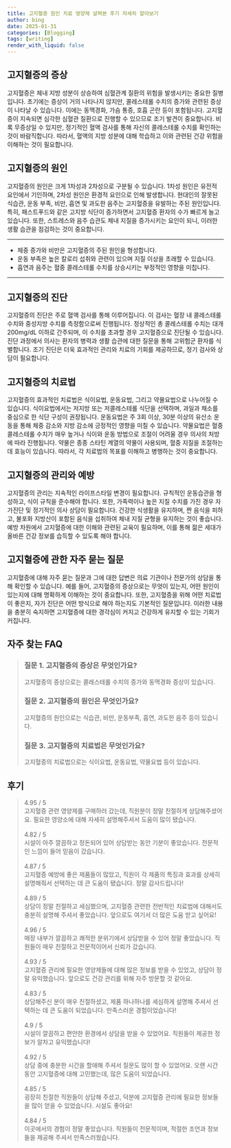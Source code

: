```yaml
---
title: 고지혈증 원인 치료 영양제 살펴본 후기 자세히 알아보기
author: bing
date: 2025-01-31
categories: [Blogging]
tags: [writing]
render_with_liquid: false
---
```



<h2 id='고지혈증_증상'>고지혈증의 증상</h2>

<p>고지혈증은 체내 지방 성분이 상승하여 심혈관계 질환의 위험을 발생시키는 중요한 질병입니다. 초기에는 증상이 거의 나타나지 않지만, 콜레스테롤 수치의 증가와 관련된 증상이 나타날 수 있습니다. 이에는 동맥경화, 가슴 통증, 호흡 곤란 등이 포함됩니다. 고지혈증이 지속되면 심각한 심혈관 질환으로 진행할 수 있으므로 조기 발견이 중요합니다. 비록 무증상일 수 있지만, 정기적인 혈액 검사를 통해 자신의 콜레스테롤 수치를 확인하는 것이 바람직합니다. 따라서, 혈액의 지방 성분에 대해 학습하고 이와 관련된 건강 위험을 이해하는 것이 필요합니다.</p>

<h2 id='고지혈증_원인'>고지혈증의 원인</h2>

<p>고지혈증의 원인은 크게 1차성과 2차성으로 구분될 수 있습니다. 1차성 원인은 유전적 요인에서 기인하며, 2차성 원인은 환경적 요인으로 인해 발생합니다. 현대인의 잘못된 식습관, 운동 부족, 비만, 흡연 및 과도한 음주는 고지혈증을 유발하는 주된 원인입니다. 특히, 패스트푸드와 같은 고지방 식단이 증가하면서 고지혈증 환자의 수가 빠르게 늘고 있습니다. 또한, 스트레스와 음주 습관도 체내 지질을 증가시키는 요인이 되니, 이러한 생활 습관을 점검하는 것이 중요합니다.</p>

<hr />

<ul>
    <li>체중 증가와 비만은 고지혈증의 주된 원인을 형성합니다.</li>
    <li>운동 부족은 높은 칼로리 섭취와 관련이 있으며 지질 이상을 초래할 수 있습니다.</li>
    <li>흡연과 음주는 혈중 콜레스테롤 수치를 상승시키는 부정적인 영향을 미칩니다.</li>
</ul>

<hr />

<h2 id='고지혈증_진단'>고지혈증의 진단</h2>

<p>고지혈증의 진단은 주로 혈액 검사를 통해 이루어집니다. 이 검사는 혈장 내 콜레스테롤 수치와 중성지방 수치를 측정함으로써 진행됩니다. 정상적인 총 콜레스테롤 수치는 대개 200mg/dL 이하로 간주되며, 이 수치를 초과할 경우 고지혈증으로 진단될 수 있습니다. 진단 과정에서 의사는 환자의 병력과 생활 습관에 대한 질문을 통해 고위험군 환자를 식별합니다. 조기 진단은 더욱 효과적인 관리와 치료의 기회를 제공하므로, 정기 검사와 상담이 필요합니다.</p>

<h2 id='고지혈증_치료법'>고지혈증의 치료법</h2>

<p>고지혈증의 효과적인 치료법은 식이요법, 운동요법, 그리고 약물요법으로 나누어질 수 있습니다. 식이요법에서는 저지방 또는 저콜레스테롤 식단을 선택하며, 과일과 채소를 중심으로 한 식단 구성이 권장됩니다. 운동요법은 주 3회 이상, 30분 이상의 유산소 운동을 통해 체중 감소와 지방 감소에 긍정적인 영향을 미칠 수 있습니다. 약물요법은 혈중 콜레스테롤 수치가 매우 높거나 식이와 운동 방법으로 조절이 어려울 경우 의사의 처방에 따라 진행됩니다. 약물은 종종 스타틴 계열의 약물이 사용되며, 혈중 지질을 조절하는 데 효능이 있습니다. 따라서, 각 치료법의 목표를 이해하고 병행하는 것이 중요합니다.</p>

<h2 id='고지혈증_관리와_예방'>고지혈증의 관리와 예방</h2>

<p>고지혈증의 관리는 지속적인 라이프스타일 변경이 필요합니다. 규칙적인 운동습관을 형성하고, 식이 규칙을 준수해야 합니다. 또한, 가족력이나 높은 지질 수치를 가진 경우 자가진단 및 정기적인 의사 상담이 필요합니다. 건강한 식생활을 유지하며, 짠 음식을 피하고, 불포화 지방산이 포함된 음식을 섭취하여 체내 지질 균형을 유지하는 것이 좋습니다. 예방 차원에서 고지혈증에 대한 이해와 관련된 교육이 필요하며, 이를 통해 젊은 세대가 올바른 건강 정보를 습득할 수 있도록 해야 합니다.</p>

<h2 id='고지혈증_자주_묻는_질문'>고지혈증에 관한 자주 묻는 질문</h2>

<p>고지혈증에 대해 자주 묻는 질문과 그에 대한 답변은 의료 기관이나 전문가의 상담을 통해 확인할 수 있습니다. 예를 들어, 고지혈증의 증상으로는 무엇이 있는지, 어떤 원인이 있는지에 대해 명확하게 이해하는 것이 중요합니다. 또한, 고지혈증을 위해 어떤 치료법이 좋은지, 자가 진단은 어떤 방식으로 해야 하는지도 기본적인 질문입니다. 이러한 내용을 충분히 숙지하면 고지혈증에 대한 경각심이 커지고 건강하게 유지할 수 있는 기회가 커집니다.</p>


<h2 id='자주_찾는_FAQ'>자주 찾는 FAQ</h2>
<div itemscope="" itemtype="https://schema.org/FAQPage"> 
<blockquote> 
<div itemscope="" itemprop="mainEntity" itemtype="https://schema.org/Question"> 
<h3 itemprop="name">질문 1. 고지혈증의 증상은 무엇인가요?</h3> 
<div itemscope="" itemprop="acceptedAnswer" itemtype="https://schema.org/Answer"> 
<span itemprop="text"> 
<p>고지혈증의 증상으로는 콜레스테롤 수치의 증가와 동맥경화 증상이 있습니다.</p> 
</span> 
</div> 
</div> 

<div itemscope="" itemprop="mainEntity" itemtype="https://schema.org/Question"> 
<h3 itemprop="name">질문 2. 고지혈증의 원인은 무엇인가요?</h3> 
<div itemscope="" itemprop="acceptedAnswer" itemtype="https://schema.org/Answer"> 
<span itemprop="text"> 
<p>고지혈증의 원인으로는 식습관, 비만, 운동부족, 흡연, 과도한 음주 등이 있습니다.</p> 
</span> 
</div> 
</div> 

<div itemscope="" itemprop="mainEntity" itemtype="https://schema.org/Question"> 
<h3 itemprop="name">질문 3. 고지혈증의 치료법은 무엇인가요?</h3> 
<div itemscope="" itemprop="acceptedAnswer" itemtype="https://schema.org/Answer"> 
<span itemprop="text"> 
<p>고지혈증의 치료법으로는 식이요법, 운동요법, 약물요법 등이 있습니다.</p> 
</span> 
</div> 
</div> 
</blockquote> 
</div>
<h2 id='후기'>후기</h2>
<div itemscope itemtype="https://schema.org/Product">
  <blockquote>
  <div itemprop="review" itemscope itemtype="https://schema.org/Review">
      <div itemprop="reviewRating" itemscope itemtype="https://schema.org/Rating"> <span itemprop="ratingValue">4.95</span> / <span itemprop="bestRating">5</span> </div>
      <span itemprop="reviewBody">고지혈증 관련 영양제를 구매하러 갔는데, 직원분이 정말 친절하게 상담해주셨어요. 필요한 영양소에 대해 자세히 설명해주셔서 도움이 많이 됐습니다.</span>
  </div>
  <br>
  <div itemprop="review" itemscope itemtype="https://schema.org/Review">
      <div itemprop="reviewRating" itemscope itemtype="https://schema.org/Rating"> <span itemprop="ratingValue">4.82</span> / <span itemprop="bestRating">5</span> </div>
      <span itemprop="reviewBody">시설이 아주 깔끔하고 정돈되어 있어 상담받는 동안 기분이 좋았습니다. 전문적인 느낌이 들어 믿음이 갔습니다.</span>
  </div>
  <br>
  <div itemprop="review" itemscope itemtype="https://schema.org/Review">
      <div itemprop="reviewRating" itemscope itemtype="https://schema.org/Rating"> <span itemprop="ratingValue">4.87</span> / <span itemprop="bestRating">5</span> </div>
      <span itemprop="reviewBody">고지혈증 예방에 좋은 제품들이 많았고, 직원이 각 제품의 특징과 효과를 상세히 설명해줘서 선택하는 데 큰 도움이 됐습니다. 정말 감사드립니다!</span>
  </div>
  <br>
  <div itemprop="review" itemscope itemtype="https://schema.org/Review">
      <div itemprop="reviewRating" itemscope itemtype="https://schema.org/Rating"> <span itemprop="ratingValue">4.89</span> / <span itemprop="bestRating">5</span> </div>
      <span itemprop="reviewBody">상담이 정말 친절하고 세심했으며, 고지혈증 관련한 전반적인 치료법에 대해서도 충분히 설명해 주셔서 좋았습니다. 앞으로도 여기서 더 많은 도움 받고 싶어요!</span>
  </div>
  <br>
  <div itemprop="review" itemscope itemtype="https://schema.org/Review">
      <div itemprop="reviewRating" itemscope itemtype="https://schema.org/Rating"> <span itemprop="ratingValue">4.96</span> / <span itemprop="bestRating">5</span> </div>
      <span itemprop="reviewBody">매장 내부가 깔끔하고 쾌적한 분위기에서 상담받을 수 있어 정말 좋았습니다. 직원들이 매우 친절하고 전문적이어서 신뢰가 갔습니다.</span>
  </div>
  <br>
  <div itemprop="review" itemscope itemtype="https://schema.org/Review">
      <div itemprop="reviewRating" itemscope itemtype="https://schema.org/Rating"> <span itemprop="ratingValue">4.93</span> / <span itemprop="bestRating">5</span> </div>
      <span itemprop="reviewBody">고지혈증 관리에 필요한 영양제들에 대해 많은 정보를 받을 수 있었고, 상담이 정말 유익했습니다. 앞으로도 건강 관리를 위해 자주 방문할 것 같아요.</span>
  </div>
  <br>
  <div itemprop="review" itemscope itemtype="https://schema.org/Review">
      <div itemprop="reviewRating" itemscope itemtype="https://schema.org/Rating"> <span itemprop="ratingValue">4.83</span> / <span itemprop="bestRating">5</span> </div>
      <span itemprop="reviewBody">상담해주신 분이 매우 친절하셨고, 제품 하나하나를 세심하게 설명해 주셔서 선택하는 데 큰 도움이 되었습니다. 만족스러운 경험이었습니다!</span>
  </div>
  <br>
  <div itemprop="review" itemscope itemtype="https://schema.org/Review">
      <div itemprop="reviewRating" itemscope itemtype="https://schema.org/Rating"> <span itemprop="ratingValue">4.9</span> / <span itemprop="bestRating">5</span> </div>
      <span itemprop="reviewBody">시설이 깔끔하고 편안한 환경에서 상담을 받을 수 있었어요. 직원들이 제공한 정보가 알차고 유익했습니다!</span>
  </div>
  <br>
  <div itemprop="review" itemscope itemtype="https://schema.org/Review">
      <div itemprop="reviewRating" itemscope itemtype="https://schema.org/Rating"> <span itemprop="ratingValue">4.92</span> / <span itemprop="bestRating">5</span> </div>
      <span itemprop="reviewBody">상담 중에 충분한 시간을 할애해 주셔서 질문도 많이 할 수 있었어요. 오랜 시간 동안 고지혈증에 대해 고민했는데, 많은 도움이 되었습니다.</span>
  </div>
  <br>
  <div itemprop="review" itemscope itemtype="https://schema.org/Review">
      <div itemprop="reviewRating" itemscope itemtype="https://schema.org/Rating"> <span itemprop="ratingValue">4.85</span> / <span itemprop="bestRating">5</span> </div>
      <span itemprop="reviewBody">굉장히 친절한 직원들이 상담해 주셨고, 덕분에 고지혈증 관리에 필요한 정보들을 많이 얻을 수 있었습니다. 시설도 좋아요!</span>
  </div>
  <br>
  <div itemprop="review" itemscope itemtype="https://schema.org/Review">
      <div itemprop="reviewRating" itemscope itemtype="https://schema.org/Rating"> <span itemprop="ratingValue">4.84</span> / <span itemprop="bestRating">5</span> </div>
      <span itemprop="reviewBody">이곳에서의 경험이 정말 좋았습니다. 직원들이 전문적이며, 적절한 조언과 정보들을 제공해 주셔서 만족스러웠습니다.</span>
  </div>
  </blockquote>
</div>
